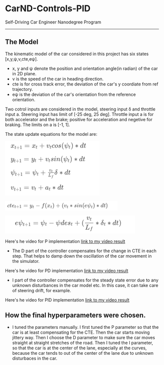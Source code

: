# CarND-Controls-PID
Self-Driving Car Engineer Nanodegree Program

[//]: # (Image References)

[video1]: ./video_output/driving_P_control.mov "VideoP"
[video2]: ./video_output/driving_PD_control.mov "VideoPD"
[video3]: ./video_output/driving_PID_full.mov "VideoPID"
[image1]: ./equations/eq1.png "eq1"
[image2]: ./equations/eq2.png "eq2"
[image3]: ./equations/eq3.png "eq3"

---

## The Model

The kinematic model of the car considered in this project has six states [x,y,ψ,v,cte,eψ].
* x, y and ψ denote the position and orientation angle(in radian) of the car in 2D plane.
* v is the speed of the car in heading direction.
* cte is for cross track error, the deviation of the car's y coordiate from ref trajectory.
* eψ is the deviation of the car's orientation from the reference orientation.

Two cotrol inputs are considered in the model, steering input δ and throttle input a. Steering input has limit of [-25 deg, 25 deg]. Throttle input a is for both accelerator and the brake; positive for acceleration and negetive for braking. The limits on a is [-1, 1].

The state update equations for the model are:

![alt text][image1]


![alt text][image2]


![alt text][image3]



Here's he video for P implementation [link to my video result][video1]

* The D part of the controller compensates for the change in CTE in each step. That helps to damp down the oscillation of the car movement in the simulator.

Here's he video for PD implementation [link to my video result][video2]


* I part of the controller compensates for the steady state error due to any unknown disturbances in the car model etc. In this case, it can take care of steering drift, for example.

Here's he video for PID implementation [link to my video result][video3]

## How the final hyperparameters were chosen.

* I tuned the parameters manually. I first tuned the P parameter so that the car is at least compensating for the CTE. Then the car starts moving jittery way. Then I choose the D parameter to make sure the car moves straight at straight stretches of the road. Then I tuned the I parameter, so that the car is at the center of the lane, especially at the curves, because the car tends to out of the center of the lane due to unknown disturbaces in the car.

